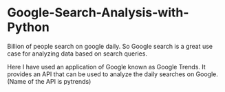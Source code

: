 # Google-Search-Analysis-with-Python
Billion of people search on google daily. So Google search is a great use case for analyzing data based on search queries.

Here I have used an application of Google known as Google Trends. It provides an API that can be used to analyze the daily searches on Google. (Name of the API is pytrends)
